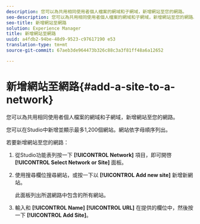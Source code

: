 ```yaml
---
description: 您可以為共用相同使用者個人檔案的網域和子網域，新增網站至您的網路。
seo-description: 您可以為共用相同使用者個人檔案的網域和子網域，新增網站至您的網路。
seo-title: 新增網站至網路
solution: Experience Manager
title: 新增網站至網路
uuid: a4fdb2-94be-48d9-9523-c97617190 e53
translation-type: tm+mt
source-git-commit: 67aeb3de964473b326c88c3a3f81ff48a6a12652

---
```



# 新增網站至網路{#add-a-site-to-a-network}

您可以為共用相同使用者個人檔案的網域和子網域，新增網站至您的網路。

您可以在Studio中新增並顯示最多1,200個網站。網站依字母順序列出。

若要新增網站至您的網路：

1. 從Studio功能表列按一下 **[!UICONTROL Network]** 項目，即可開啓 **[!UICONTROL Select Network or Site]** 面板。
1. 使用搜尋欄位搜尋網站，或按一下以 **[!UICONTROL Add new site]** 新增新網站。

   此面板列出所選網路中包含的所有網站。

1. 輸入和 **[!UICONTROL Name]** **[!UICONTROL URL]** 在提供的欄位中，然後按一下 **[!UICONTROL Add Site]**。
